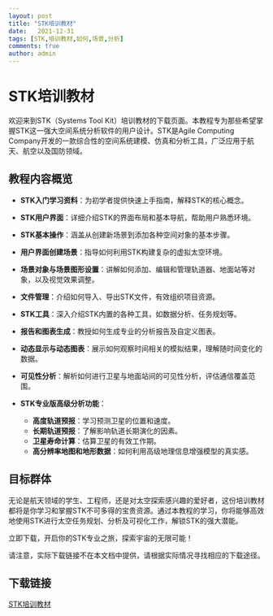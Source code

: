 ```yaml
---
layout: post
title: "STK培训教材"
date:   2021-12-31
tags: [STK,培训教材,如何,场景,分析]
comments: true
author: admin
---
```

# STK培训教材

欢迎来到STK（Systems Tool Kit）培训教材的下载页面。本教程专为那些希望掌握STK这一强大空间系统分析软件的用户设计。STK是Agile Computing Company开发的一款综合性的空间系统建模、仿真和分析工具，广泛应用于航天、航空以及国防领域。

## 教程内容概览

- **STK入门学习资料**：为初学者提供快速上手指南，解释STK的核心概念。
- **STK用户界面**：详细介绍STK的界面布局和基本导航，帮助用户熟悉环境。
- **STK基本操作**：涵盖从创建新场景到添加各种空间对象的基本步骤。
- **用户界面创建场景**：指导如何利用STK构建复杂的虚拟太空环境。
- **场景对象与场景图形设置**：讲解如何添加、编辑和管理轨道器、地面站等对象，以及视觉效果调整。
  
- **文件管理**：介绍如何导入、导出STK文件，有效组织项目资源。
  
- **STK工具**：深入介绍STK内置的各种工具，如数据分析、任务规划等。
  
- **报告和图表生成**：教授如何生成专业的分析报告及自定义图表。
  
- **动态显示与动态图表**：展示如何观察时间相关的模拟结果，理解随时间变化的数据。
  
- **可见性分析**：解析如何进行卫星与地面站间的可见性分析，评估通信覆盖范围。
  
- **STK专业版高级分析功能**：
  - **高度轨道预报**：学习预测卫星的位置和速度。
  - **长期轨道预报**：了解影响轨道长期演化的因素。
  - **卫星寿命计算**：估算卫星的有效工作期。
  - **高分辨率地图和地形数据**：如何利用高级地理信息增强模型的真实感。

## 目标群体

无论是航天领域的学生、工程师，还是对太空探索感兴趣的爱好者，这份培训教材都将是你学习和掌握STK不可多得的宝贵资源。通过本教程的学习，你将能够高效地使用STK进行太空任务规划、分析及可视化工作，解锁STK的强大潜能。

立即下载，开启你的STK专业之旅，探索宇宙的无限可能！

请注意，实际下载链接不在本文档中提供，请根据实际情况寻找相应的下载途径。

## 下载链接

[STK培训教材](https://pan.quark.cn/s/a4ef03333506)